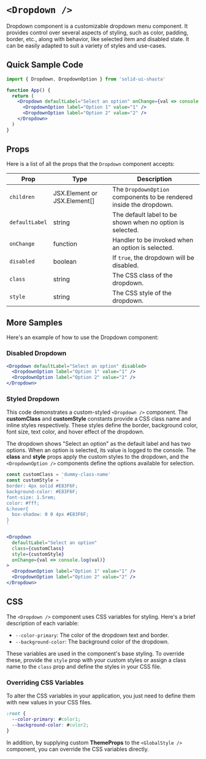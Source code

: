# `<Dropdown />`

Dropdown component is a customizable dropdown menu component. It provides control over several aspects of styling, such as color, padding, border, etc., along with behavior, like selected item and disabled state. It can be easily adapted to suit a variety of styles and use-cases.

## Quick Sample Code
```jsx
import { Dropdown, DropdownOption } from 'solid-ui-shasta'

function App() {
  return (
    <Dropdown defaultLabel="Select an option" onChange={val => console.log(val)}>
      <DropdownOption label="Option 1" value="1" />
      <DropdownOption label="Option 2" value="2" />
    </Dropdown>
  )
}
```

## Props

Here is a list of all the props that the `Dropdown` component accepts:

| Prop | Type | Description |
| --- | --- | --- |
| `children` | JSX.Element or JSX.Element[] | The `DropdownOption` components to be rendered inside the dropdown. |
| `defaultLabel` | string | The default label to be shown when no option is selected. |
| `onChange` | function | Handler to be invoked when an option is selected. |
| `disabled` | boolean | If `true`, the dropdown will be disabled. |
| `class` | string | The CSS class of the dropdown. |
| `style` | string | The CSS style of the dropdown. |

## More Samples

Here's an example of how to use the Dropdown component:

### Disabled Dropdown
```jsx
<Dropdown defaultLabel="Select an option" disabled>
  <DropdownOption label="Option 1" value="1" />
  <DropdownOption label="Option 2" value="2" />
</Dropdown>
```

### Styled Dropdown
This code demonstrates a custom-styled `<Dropdown />` component. The **customClass** and **customStyle** constants provide a CSS class name and inline styles respectively. These styles define the border, background color, font size, text color, and hover effect of the dropdown.

The dropdown shows "Select an option" as the default label and has two options. When an option is selected, its value is logged to the console. The **class** and **style** props apply the custom styles to the dropdown, and the `<DropdownOption />` components define the options available for selection.
```jsx
const customClass = 'dummy-class-name'
const customStyle = `
border: 4px solid #E83F6F;  
background-color: #E83F6F;
font-size: 1.5rem;
color: #fff;
&:hover{
  box-shadow: 0 0 4px #E83F6F;
}
`

<Dropdown
  defaultLabel="Select an option"
  class={customClass}
  style={customStyle}
  onChange={val => console.log(val)}
>
  <DropdownOption label="Option 1" value="1" />
  <DropdownOption label="Option 2" value="2" />
</Dropdown>
```

## CSS

The `<Dropdown />` component uses CSS variables for styling. Here's a brief description of each variable:

- `--color-primary`: The color of the dropdown text and border.
- `--background-color`: The background color of the dropdown.

These variables are used in the component's base styling. To override these, provide the `style` prop with your custom styles or assign a class name to the `class` prop and define the styles in your CSS file.

### Overriding CSS Variables
To alter the CSS variables in your application, you just need to define them with new values in your CSS files.
```css
:root {
  --color-primary: #color1;
  --background-color: #color2;
}
```
In addition, by supplying custom **ThemeProps** to the `<GlobalStyle />` component, you can override the CSS variables directly.